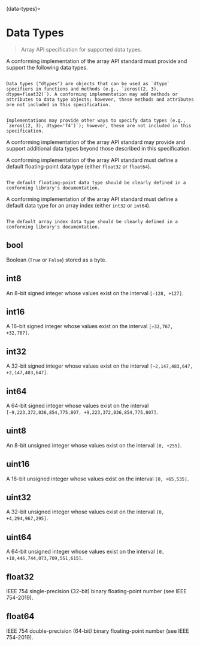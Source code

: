 (data-types)=

# Data Types

> Array API specification for supported data types.

A conforming implementation of the array API standard must provide and support the following data types.

```{note}

Data types ("dtypes") are objects that can be used as `dtype` specifiers in functions and methods (e.g., `zeros((2, 3), dtype=float32)`). A conforming implementation may add methods or attributes to data type objects; however, these methods and attributes are not included in this specification.
```

```{note}

Implementations may provide other ways to specify data types (e.g.,
`zeros((2, 3), dtype='f4')`); however, these are not included in this specification.
```

A conforming implementation of the array API standard may provide and support additional data types beyond those described in this specification.

A conforming implementation of the array API standard must define a default floating-point data type (either `float32` or `float64`).

```{note}

The default floating-point data type should be clearly defined in a conforming library's documentation.
```

A conforming implementation of the array API standard must define a default data type for an array index (either `int32` or `int64`).

```{note}

The default array index data type should be clearly defined in a conforming library's documentation.
```


## bool

Boolean (`True` or `False`) stored as a byte.

## int8

An 8-bit signed integer whose values exist on the interval `[-128, +127]`.

## int16

A 16-bit signed integer whose values exist on the interval `[−32,767, +32,767]`.

## int32

A 32-bit signed integer whose values exist on the interval `[−2,147,483,647, +2,147,483,647]`.

## int64

A 64-bit signed integer whose values exist on the interval `[−9,223,372,036,854,775,807, +9,223,372,036,854,775,807]`.

## uint8

An 8-bit unsigned integer whose values exist on the interval `[0, +255]`.

## uint16

A 16-bit unsigned integer whose values exist on the interval `[0, +65,535]`.

## uint32

A 32-bit unsigned integer whose values exist on the interval `[0, +4,294,967,295]`.

## uint64

A 64-bit unsigned integer whose values exist on the interval `[0, +18,446,744,073,709,551,615]`.

## float32

IEEE 754 single-precision (32-bit) binary floating-point number (see IEEE 754-2019).

## float64

IEEE 754 double-precision (64-bit) binary floating-point number (see IEEE 754-2019).